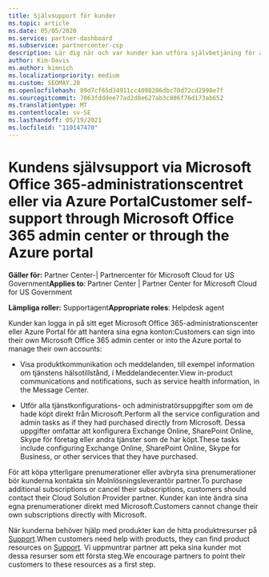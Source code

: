 ```yaml
---
title: Självsupport för kunder
ms.topic: article
ms.date: 05/05/2020
ms.service: partner-dashboard
ms.subservice: partnercenter-csp
description: Lär dig när och var kunder kan utföra självbetjäning för att hantera sina egna konton och när de ska kontakta sin Molnlösningsleverantör partner.
author: Kim-Davis
ms.author: kimnich
ms.localizationpriority: medium
ms.custom: SEOMAY.20
ms.openlocfilehash: 89d7cf65d34911cc4098206dbc70d72cd2998e7f
ms.sourcegitcommit: 7063fdddee77ad2d8e627ab3c806f76d173ab652
ms.translationtype: MT
ms.contentlocale: sv-SE
ms.lasthandoff: 05/19/2021
ms.locfileid: "110147470"
---
```

# <a name="customer-self-support-through-microsoft-office-365-admin-center-or-through-the-azure-portal"></a><span data-ttu-id="855f5-103">Kundens självsupport via Microsoft Office 365-administrationscentret eller via Azure Portal</span><span class="sxs-lookup"><span data-stu-id="855f5-103">Customer self-support through Microsoft Office 365 admin center or through the Azure portal</span></span>

<span data-ttu-id="855f5-104">**Gäller för:** Partner Center-| Partnercenter för Microsoft Cloud for US Government</span><span class="sxs-lookup"><span data-stu-id="855f5-104">**Applies to**: Partner Center | Partner Center for Microsoft Cloud for US Government</span></span>

<span data-ttu-id="855f5-105">**Lämpliga roller:** Supportagent</span><span class="sxs-lookup"><span data-stu-id="855f5-105">**Appropriate roles**: Helpdesk agent</span></span>

<span data-ttu-id="855f5-106">Kunder kan logga in på sitt eget Microsoft Office 365-administrationscenter eller Azure Portal för att hantera sina egna konton:</span><span class="sxs-lookup"><span data-stu-id="855f5-106">Customers can sign into their own Microsoft Office 365 admin center or into the Azure portal to manage their own accounts:</span></span>

- <span data-ttu-id="855f5-107">Visa produktkommunikation och meddelanden, till exempel information om tjänstens hälsotillstånd, i Meddelandecenter.</span><span class="sxs-lookup"><span data-stu-id="855f5-107">View in-product communications and notifications, such as service health information, in the Message Center.</span></span>

- <span data-ttu-id="855f5-108">Utför alla tjänstkonfigurations- och administratörsuppgifter som om de hade köpt direkt från Microsoft.</span><span class="sxs-lookup"><span data-stu-id="855f5-108">Perform all the service configuration and admin tasks as if they had purchased directly from Microsoft.</span></span> <span data-ttu-id="855f5-109">Dessa uppgifter omfattar att konfigurera Exchange Online, SharePoint Online, Skype för företag eller andra tjänster som de har köpt.</span><span class="sxs-lookup"><span data-stu-id="855f5-109">These tasks include configuring Exchange Online, SharePoint Online, Skype for Business, or other services that they have purchased.</span></span>

<span data-ttu-id="855f5-110">För att köpa ytterligare prenumerationer eller avbryta sina prenumerationer bör kunderna kontakta sin Molnlösningsleverantör partner.</span><span class="sxs-lookup"><span data-stu-id="855f5-110">To purchase additional subscriptions or cancel their subscriptions, customers should contact their Cloud Solution Provider partner.</span></span> <span data-ttu-id="855f5-111">Kunder kan inte ändra sina egna prenumerationer direkt med Microsoft.</span><span class="sxs-lookup"><span data-stu-id="855f5-111">Customers cannot change their own subscriptions directly with Microsoft.</span></span>

<span data-ttu-id="855f5-112">När kunderna behöver hjälp med produkter kan de hitta produktresurser på [Support](https://partnercenter.microsoft.com/partner/support).</span><span class="sxs-lookup"><span data-stu-id="855f5-112">When customers need help with products, they can find product resources on [Support](https://partnercenter.microsoft.com/partner/support).</span></span> <span data-ttu-id="855f5-113">Vi uppmuntrar partner att peka sina kunder mot dessa resurser som ett första steg.</span><span class="sxs-lookup"><span data-stu-id="855f5-113">We encourage partners to point their customers to these resources as a first step.</span></span>

 

 



